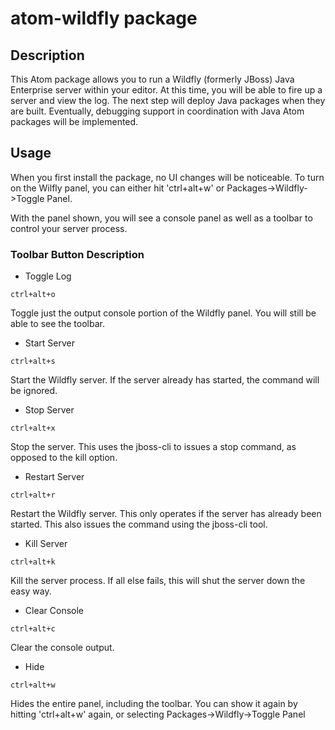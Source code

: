 # atom-wildfly package

## Description

This Atom package allows you to run a Wildfly (formerly JBoss) Java Enterprise server within your editor. At this time, you will be able to fire up a server and view the log. The next step will deploy Java packages when they are built. Eventually, debugging support in coordination with Java Atom packages will be implemented.

## Usage

When you first install the package, no UI changes will be noticeable. To turn on the Wilfly panel, you can either hit 'ctrl+alt+w' or Packages->Wildfly->Toggle Panel.

With the panel shown, you will see a console panel as well as a toolbar to control your server process.

### Toolbar Button Description
- Toggle Log 

```
ctrl+alt+o
```
Toggle just the output console portion of the Wildfly panel. You will still be able to see the toolbar.

- Start Server

```
ctrl+alt+s
```
Start the Wildfly server. If the server already has started, the command will be ignored.

- Stop Server

```
ctrl+alt+x
```
Stop the server. This uses the jboss-cli to issues a stop command, as opposed to the kill option.

- Restart Server

```
ctrl+alt+r
```
Restart the Wildfly server. This only operates if the server has already been started. This also issues the command using the jboss-cli tool.

- Kill Server

```
ctrl+alt+k
```
Kill the server process. If all else fails, this will shut the server down the easy way.
- Clear Console

```
ctrl+alt+c
```
Clear the console output.
- Hide

```
ctrl+alt+w
```
Hides the entire panel, including the toolbar. You can show it again by hitting 'ctrl+alt+w' again, or selecting Packages->Wildfly->Toggle Panel

